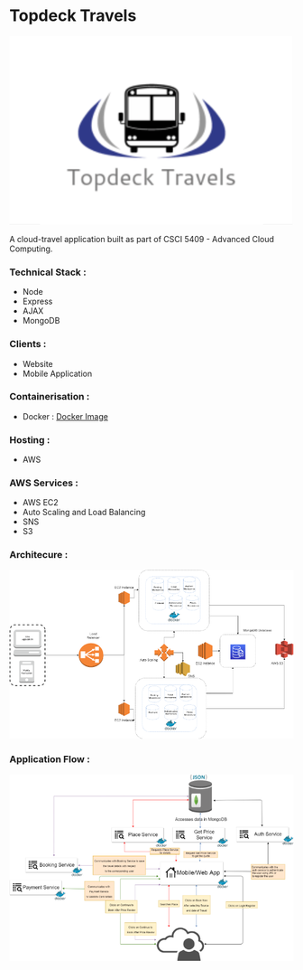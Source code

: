 # Topdeck Travels
![Logo][logo]

A cloud-travel application built as part of CSCI 5409 - Advanced Cloud Computing.

### Technical Stack :

* Node
* Express
* AJAX
* MongoDB

### Clients :

* Website
* Mobile Application

### Containerisation :

* Docker : [Docker Image](https://hub.docker.com/repository/docker/tulianish/topdecktravels )

### Hosting :

* AWS

### AWS Services :

* AWS EC2
* Auto Scaling and Load Balancing
* SNS
* S3

### Architecure :

![Architecture][arch]

### Application Flow :

![ApplicationFlow][appFlow]

[logo]: https://github.com/tulianish/topdecktravels/blob/master/ticketService/ticket.png "Topdeck Travels Logo"
[appFlow]: https://github.com/tulianish/topdecktravels/blob/master/ApplicationFlow.png "Topdeck Travels Application Flow"
[arch]: https://github.com/tulianish/topdecktravels/blob/master/TopdeckArchitecture.png "Topdeck Travels Architecture"
